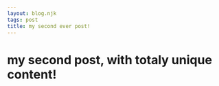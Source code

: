 ```yaml
---
layout: blog.njk
tags: post
title: my second ever post!
---
```


# my second post, with totaly unique content!
